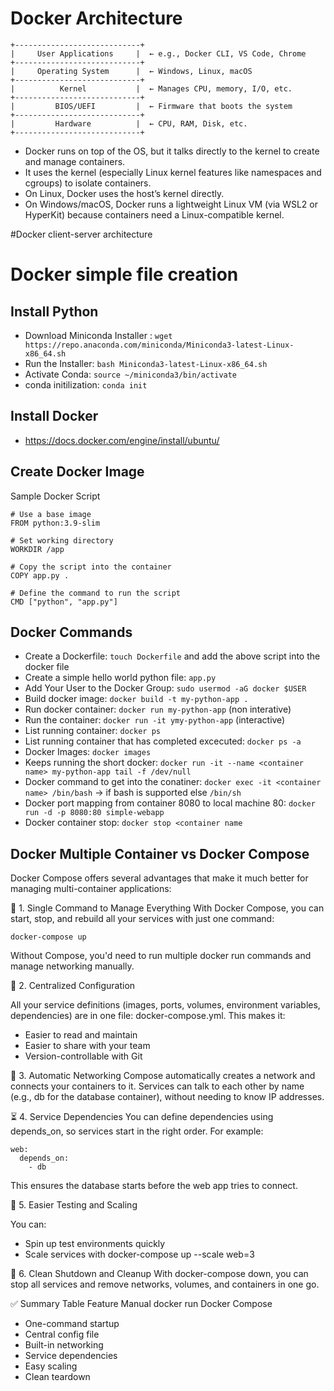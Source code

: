 # Docker Architecture

```
+----------------------------+
|     User Applications     |  ← e.g., Docker CLI, VS Code, Chrome
+----------------------------+
|     Operating System      |  ← Windows, Linux, macOS
+----------------------------+
|          Kernel           |  ← Manages CPU, memory, I/O, etc.
+----------------------------+
|         BIOS/UEFI         |  ← Firmware that boots the system
+----------------------------+
|         Hardware          |  ← CPU, RAM, Disk, etc.
+----------------------------+

```

* Docker runs on top of the OS, but it talks directly to the kernel to create and manage containers.
* It uses the kernel (especially Linux kernel features like namespaces and cgroups) to isolate containers.
* On Linux, Docker uses the host’s kernel directly.
* On Windows/macOS, Docker runs a lightweight Linux VM (via WSL2 or HyperKit) because containers need a Linux-compatible kernel.


#Docker client-server architecture
 

# Docker simple file creation

## Install Python 
 * Download Miniconda Installer : `wget https://repo.anaconda.com/miniconda/Miniconda3-latest-Linux-x86_64.sh` 
 * Run the Installer: `bash Miniconda3-latest-Linux-x86_64.sh` 
 * Activate Conda: `source ~/miniconda3/bin/activate`
 * conda initilization: `conda init`

## Install Docker
* https://docs.docker.com/engine/install/ubuntu/

## Create Docker Image

Sample Docker Script
```
# Use a base image
FROM python:3.9-slim

# Set working directory
WORKDIR /app

# Copy the script into the container
COPY app.py .

# Define the command to run the script
CMD ["python", "app.py"] 

```
## Docker Commands

* Create a Dockerfile: `touch Dockerfile` and add the above script into the docker file
* Create a simple hello world python file: `app.py`
* Add Your User to the Docker Group: `sudo usermod -aG docker $USER`
* Build docker image: `docker build -t my-python-app .`
* Run docker container: `docker run my-python-app` (non interative)
* Run the container: `docker run -it ymy-python-app` (interactive)
* List running container: `docker ps`
* List running container that has completed excecuted: `docker ps -a`
* Docker Images: `docker images`
* Keeps running the short docker: `docker run -it --name <container name> my-python-app tail -f /dev/null`
* Docker command to get into the conatiner: `docker exec -it <container name> /bin/bash` -> if bash is supported else `/bin/sh`
*  Docker port mapping from container 8080 to local machine 80: `docker run -d -p 8080:80 simple-webapp`
*  Docker container stop: `docker stop <container name`


## Docker Multiple Container vs Docker Compose

Docker Compose offers several advantages that make it much better for managing multi-container applications:

🔁 1. Single Command to Manage Everything
With Docker Compose, you can start, stop, and rebuild all your services with just one command:

`docker-compose up`

Without Compose, you'd need to run multiple docker run commands and manage networking manually.

🧾 2. Centralized Configuration

All your service definitions (images, ports, volumes, environment variables, dependencies) are in one file: docker-compose.yml. This makes it:

* Easier to read and maintain
* Easier to share with your team
* Version-controllable with Git
  
🔗 3. Automatic Networking
Compose automatically creates a network and connects your containers to it. Services can talk to each other by name (e.g., db for the database container), without needing to know IP addresses.

⏳ 4. Service Dependencies
You can define dependencies using depends_on, so services start in the right order. For example:

```
web:
  depends_on:
    - db
```

This ensures the database starts before the web app tries to connect.

🧪 5. Easier Testing and Scaling

You can:
* Spin up test environments quickly
* Scale services with docker-compose up --scale web=3

🧼 6. Clean Shutdown and Cleanup
With docker-compose down, you can stop all services and remove networks, volumes, and containers in one go.

✅ Summary Table
Feature	Manual docker run	Docker Compose

* One-command startup	  
* Central config file	  
* Built-in networking	  
* Service dependencies	
* Easy scaling	        
* Clean teardown	      






  







